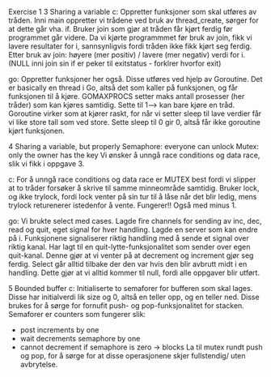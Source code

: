 Exercise 1
3 Sharing a variable
c:
Oppretter funksjoner som skal utføres av tråden. Inni main oppretter vi trådene ved bruk av thread_create, sørger for at dette går vha. if. Bruker join som gjør at tråden får kjørt ferdig før programmet går videre. Da vi kjørte programmmet før bruk av join, fikk vi lavere resultater for i, sannsynligvis fordi tråden ikke fikk kjørt seg ferdig. Etter bruk av join: høyere (mer positiv) / lavere (mer negativ) verdi for i. (NULL inni join sin if er peker til exitstatus - forklrer hvorfor exit)

go:
Oppretter funksjoner her også. Disse utføres ved hjelp av Goroutine. Det er basically en thread i Go, altså det som kaller på funksjonen, og får funksjonen til å kjøre. GOMAXPROCS setter maks antall prosesser (her tråder) som kan kjøres samtidig. Sette til 1--> kan bare kjøre en tråd. Goroutine virker som at kjører raskt, for når vi setter sleep til lave verdier får vi like store tall som ved store. Sette sleep til 0 gir 0, altså får ikke goroutine kjørt funksjonen. 

4 Sharing a variable, but properly
 Semaphore: everyone can unlock
 Mutex: only the owner has the key
 Vi ønsker å unngå race conditions og data race, slik vi fikk i oppgave 3.

 c:
 For å unngå race conditions og data race er MUTEX best fordi vi slipper at to tråder forsøker å skrive til samme minneområde samtidig.
 Bruker lock, og ikke trylock, fordi lock venter på sin tur til å låse når det blir ledig, mens trylock returenerer istedenfor å vente.
 Fungerer!!  Også med minus 1.

go:
Vi brukte select med cases. Lagde fire channels for sending av inc, dec, read og quit, eget signal for hver handling. Lagde en server som kan endre på i. Funksjonene signaliserer riktig handling med å sende et signal over riktig kanal. Har lagt til en quit-lytte-funksjonalitet som sender over egen quit-kanal. Denne gjør at vi venter på at decrement og increment gjør seg ferdig. Select går alltid tilbake der den var hvis den blir avbrutt midt i en handling. Dette gjør at vi alltid kommer til null, fordi alle oppgaver blir utført. 

5 Bounded buffer
c:
Initialiserte to semaforer for bufferen som skal lages. Disse har initialverdi lik size og 0, altså en teller opp, og en teller ned. Disse brukes for å sørge for fornufit push- og pop-funksjonalitet for stacken. Semaforer er counters som fungerer slik:
- post increments by one
- wait decrements semaphore by one
- cannot decrement if semaphore is zero -> blocks
La til mutex rundt push og pop, for å sørge for at disse operasjonene skjer fullstendig/ uten avbrytelse.
